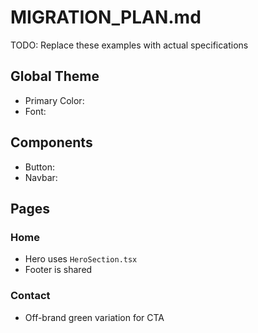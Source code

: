 # MIGRATION_PLAN.md


TODO: Replace these examples with actual specifications

## Global Theme
- Primary Color: 
- Font: 

## Components
- Button: 
- Navbar: 

## Pages

### Home
- Hero uses `HeroSection.tsx`
- Footer is shared

### Contact
- Off-brand green variation for CTA
